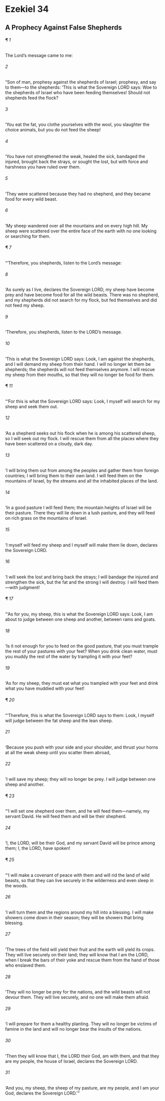 # Ezekiel 34
## A Prophecy Against False Shepherds
###### ¶ 1
The Lord’s message came to me:
###### 2
“Son of man, prophesy against the shepherds of Israel; prophesy, and say to them—to the shepherds: ‘This is what the Sovereign LORD says: Woe to the shepherds of Israel who have been feeding themselves! Should not shepherds feed the flock?
###### 3
‘You eat the fat, you clothe yourselves with the wool, you slaughter the choice animals, but you do not feed the sheep!
###### 4
‘You have not strengthened the weak, healed the sick, bandaged the injured, brought back the strays, or sought the lost, but with force and harshness you have ruled over them.
###### 5
‘They were scattered because they had no shepherd, and they became food for every wild beast.
###### 6
‘My sheep wandered over all the mountains and on every high hill. My sheep were scattered over the entire face of the earth with no one looking or searching for them.
###### ¶ 7
“‘Therefore, you shepherds, listen to the Lord’s message:
###### 8
‘As surely as I live, declares the Sovereign LORD, my sheep have become prey and have become food for all the wild beasts. There was no shepherd, and my shepherds did not search for my flock, but fed themselves and did not feed my sheep.
###### 9
‘Therefore, you shepherds, listen to the LORD’s message.
###### 10
‘This is what the Sovereign LORD says: Look, I am against the shepherds, and I will demand my sheep from their hand. I will no longer let them be shepherds; the shepherds will not feed themselves anymore. I will rescue my sheep from their mouths, so that they will no longer be food for them.
###### ¶ 11
“‘For this is what the Sovereign LORD says: Look, I myself will search for my sheep and seek them out.
###### 12
‘As a shepherd seeks out his flock when he is among his scattered sheep, so I will seek out my flock. I will rescue them from all the places where they have been scattered on a cloudy, dark day.
###### 13
‘I will bring them out from among the peoples and gather them from foreign countries; I will bring them to their own land. I will feed them on the mountains of Israel, by the streams and all the inhabited places of the land.
###### 14
‘In a good pasture I will feed them; the mountain heights of Israel will be their pasture. There they will lie down in a lush pasture, and they will feed on rich grass on the mountains of Israel.
###### 15
‘I myself will feed my sheep and I myself will make them lie down, declares the Sovereign LORD.
###### 16
‘I will seek the lost and bring back the strays; I will bandage the injured and strengthen the sick, but the fat and the strong I will destroy. I will feed them—with judgment!
###### ¶ 17
“‘As for you, my sheep, this is what the Sovereign LORD says: Look, I am about to judge between one sheep and another, between rams and goats.
###### 18
‘Is it not enough for you to feed on the good pasture, that you must trample the rest of your pastures with your feet? When you drink clean water, must you muddy the rest of the water by trampling it with your feet?
###### 19
‘As for my sheep, they must eat what you trampled with your feet and drink what you have muddied with your feet!
###### ¶ 20
“‘Therefore, this is what the Sovereign LORD says to them: Look, I myself will judge between the fat sheep and the lean sheep.
###### 21
‘Because you push with your side and your shoulder, and thrust your horns at all the weak sheep until you scatter them abroad,
###### 22
‘I will save my sheep; they will no longer be prey. I will judge between one sheep and another.
###### ¶ 23
“‘I will set one shepherd over them, and he will feed them—namely, my servant David. He will feed them and will be their shepherd.
###### 24
‘I, the LORD, will be their God, and my servant David will be prince among them; I, the LORD, have spoken!
###### ¶ 25
“‘I will make a covenant of peace with them and will rid the land of wild beasts, so that they can live securely in the wilderness and even sleep in the woods.
###### 26
‘I will turn them and the regions around my hill into a blessing. I will make showers come down in their season; they will be showers that bring blessing.
###### 27
‘The trees of the field will yield their fruit and the earth will yield its crops. They will live securely on their land; they will know that I am the LORD, when I break the bars of their yoke and rescue them from the hand of those who enslaved them.
###### 28
‘They will no longer be prey for the nations, and the wild beasts will not devour them. They will live securely, and no one will make them afraid.
###### 29
‘I will prepare for them a healthy planting. They will no longer be victims of famine in the land and will no longer bear the insults of the nations.
###### 30
‘Then they will know that I, the LORD their God, am with them, and that they are my people, the house of Israel, declares the Sovereign LORD.
###### 31
‘And you, my sheep, the sheep of my pasture, are my people, and I am your God, declares the Sovereign LORD.’”
